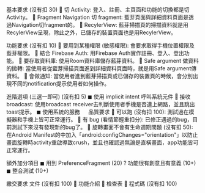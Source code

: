 基本要求 (沒有扣 30)
	切 Activity: 
登入、註冊、主頁面和功能的切換都是切 Activity。
	Fragment Navigation 切 fragment:
藍芽頁面與詳細資料頁面是透過Navigation切fragment的。
	RecylerView:
藍芽掃描頁的掃描資料就是用RecylerView呈現，除此之外，已儲存的裝置頁面也是用RecylerView。

功能要求 (沒有扣 10)
	要用到某種權限 (敏感權限):
會要求取得手機位置權限及藍芽權限。
	結合 Firebase Auth:
用Firebase Auth實作註冊、登入、登出功能。
	要存取資料庫:
使用Room資料庫儲存藍芽資料。
	Safe argument 做資料的拋轉:
當使用者從藍芽掃描頁面進到詳細資料頁面時，就是用Safe argument傳資料。
	會做通知:
當使用者進到藍芽掃描頁或已儲存的裝置頁的時候，會分別出現不同的notification提示使用者如何操作。

進階選項 (三選一即可) (沒有扣 5)
◼ 使用 implicit intent 呼叫系統元件
	接收 broadcast: 使用broadcast receiver去判斷使用者手機是否連上網路，並且跳出toast提示。
◼ 使用系統的服務
 
品質要求
	可以跑 (沒有扣 100):
測試過在模擬器和手機上皆可正常運行。
	有 bug (看情節輕重扣分):
已修正遇過的bug，目前測試下來沒有發現新的bug了。
	旋轉畫面不會有生命週期問題 (沒有扣 50):
在Android Manifest的<activity>中加入「android:configChanges="orientation"」以防止畫面旋轉時activity重啟導致crush，並且也確認過無論是直橫畫面，app功能皆可正常運行。

額外加分項目
◼ 用到 PreferenceFragment (20)
? 功能很有創意且有意義 (10+)
◼ 整合測試 (10+)

繳交要求
文件 (沒有扣 100)
	功能介紹
	檢查表
	程式碼 (沒有扣 100)
